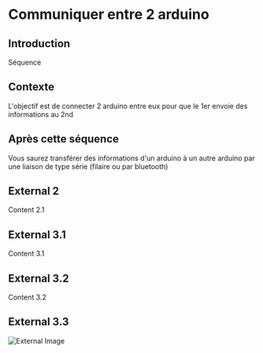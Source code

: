# Communiquer entre 2 arduino



## Introduction

Séquence


## Contexte

L'objectif est de connecter 2 arduino entre eux pour que le 1er envoie des informations au 2nd


## Après cette séquence

Vous saurez transférer des informations d'un arduino à un autre arduino par une liaison de type série (filaire ou par bluetooth)



## External 2

Content 2.1



## External 3.1

Content 3.1


## External 3.2

Content 3.2


## External 3.3

![External Image](https://s3.amazonaws.com/static.slid.es/logo/v2/slides-symbol-512x512.png)

